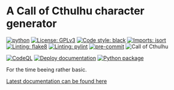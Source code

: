 # A Call of Cthulhu character generator

[![python](https://img.shields.io/badge/Python-3.11-3776AB.svg?style=plastic&logo=python&logoColor=white)](https://www.python.org)
[![License: GPLv3](https://img.shields.io/badge/License-GPLv3-blue.svg?style=plastic)](https://www.gnu.org/licenses/gpl-3.0)
[![Code style: black](https://img.shields.io/badge/Code_style-black-000000.svg?style=plastic)](https://github.com/psf/black)
[![Imports: isort](https://img.shields.io/badge/Imports-isort-yellowgreen?style=plastic)](https://pycqa.github.io/isort/)
[![Linting: flake8](https://img.shields.io/badge/Linting-flake8-yellowgreen?style=plastic)](https://flake8.pycqa.org/en/latest/)
[![Linting: pylint](https://img.shields.io/badge/Linting-pylint-yellowgreen?style=plastic)](https://github.com/pylint-dev/pylint)
[![pre-commit](https://img.shields.io/badge/pre--commit-enabled-brightgreen?logo=pre-commit&style=plastic)](https://github.com/pre-commit/pre-commit)
![Call of Cthulhu](https://img.shields.io/badge/Call_of-Cthulhu-darkgreen.svg?style=plastic)

[![CodeQL](https://github.com/MrShark/coc-generator/actions/workflows/github-code-scanning/codeql/badge.svg)](https://github.com/MrShark/coc-generator/actions/workflows/github-code-scanning/codeql)
[![Deploy documentation](https://github.com/MrShark/coc-generator/actions/workflows/publish_doc.yaml/badge.svg)](https://github.com/MrShark/coc-generator/actions/workflows/publish_doc.yaml)
[![Python package](https://github.com/MrShark/coc-generator/actions/workflows/python-package.yml/badge.svg)](https://github.com/MrShark/coc-generator/actions/workflows/python-package.yml)

For the time beeing rather basic.

[Latest documentation can be found here](https://mrshark.github.io/coc-generator/)
